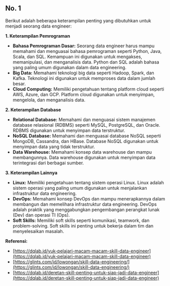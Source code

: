 ## No. 1

Berikut adalah beberapa keterampilan penting yang dibutuhkan untuk menjadi seorang data engineer:

**1. Keterampilan Pemrograman**

* **Bahasa Pemrograman Dasar:** Seorang data engineer harus mampu memahami dan menguasai bahasa pemrograman seperti Python, Java, Scala, dan SQL. Kemampuan ini digunakan untuk mengakses, memanipulasi, dan menganalisis data. Python dan SQL adalah bahasa yang paling umum digunakan dalam data engineering.
* **Big Data:** Memahami teknologi big data seperti Hadoop, Spark, dan Kafka. Teknologi ini digunakan untuk memproses data dalam jumlah besar.
* **Cloud Computing:** Memiliki pengetahuan tentang platform cloud seperti AWS, Azure, dan GCP. Platform cloud digunakan untuk menyimpan, mengelola, dan menganalisis data.

**2. Keterampilan Database**

* **Relational Database:** Memahami dan menguasai sistem manajemen database relasional (RDBMS) seperti MySQL, PostgreSQL, dan Oracle. RDBMS digunakan untuk menyimpan data terstruktur.
* **NoSQL Database:** Memahami dan menguasai database NoSQL seperti MongoDB, Cassandra, dan HBase. Database NoSQL digunakan untuk menyimpan data yang tidak terstruktur.
* **Data Warehouse:** Memahami konsep data warehouse dan mampu membangunnya. Data warehouse digunakan untuk menyimpan data terintegrasi dari berbagai sumber.

**3. Keterampilan Lainnya**

* **Linux:** Memiliki pengetahuan tentang sistem operasi Linux. Linux adalah sistem operasi yang paling umum digunakan untuk menjalankan infrastruktur data engineering.
* **DevOps:** Memahami konsep DevOps dan mampu menerapkannya dalam membangun dan memelihara infrastruktur data engineering. DevOps adalah praktik yang menggabungkan pengembangan perangkat lunak (Dev) dan operasi TI (Ops).
* **Soft Skills:** Memiliki soft skills seperti komunikasi, teamwork, dan problem-solving. Soft skills ini penting untuk bekerja dalam tim dan menyelesaikan masalah.

**Referensi:**

* [https://dqlab.id/yuk-pelajari-macam-macam-skill-data-engineer](https://dqlab.id/yuk-pelajari-macam-macam-skill-data-engineer)
* [https://glints.com/id/lowongan/skill-data-engineering/](https://glints.com/id/lowongan/skill-data-engineering/)
* [https://dqlab.id/deretan-skill-penting-untuk-siap-jadi-data-engineer](https://dqlab.id/deretan-skill-penting-untuk-siap-jadi-data-engineer)
